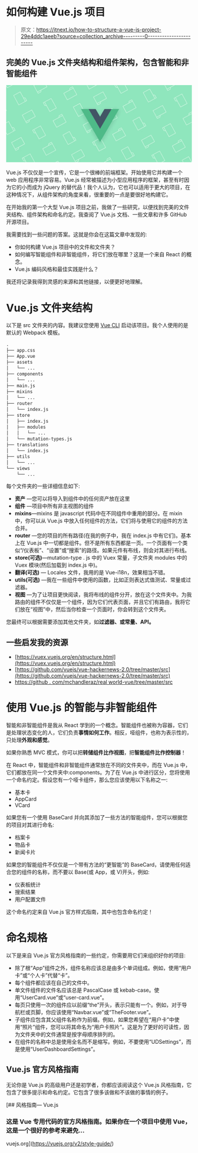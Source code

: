 # 如何构建 Vue.js 项目

> 原文：<https://itnext.io/how-to-structure-a-vue-js-project-29e4ddc1aeeb?source=collection_archive---------0----------------------->

## 完美的 Vue.js 文件夹结构和组件架构，包含智能和非智能组件

![](img/4c29baf82f77c7e7aedb417e2b4f7beb.png)

Vue.js 不仅仅是一个宣传，它是一个很棒的前端框架。开始使用它并构建一个 web 应用程序非常容易。Vue.js 经常被描述为小型应用程序的框架，甚至有时因为它的小而成为 jQuery 的替代品！我个人认为，它也可以适用于更大的项目，在这种情况下，从组件架构的角度来看，很重要的一点是要很好地构建它。

在开始我的第一个大型 Vue.js 项目之前，我做了一些研究，以便找到完美的文件夹结构、组件架构和命名约定。我查阅了 Vue.js 文档、一些文章和许多 GitHub 开源项目。

我需要找到一些问题的答案。这就是你会在这篇文章中发现的:

*   你如何构建 Vue.js 项目中的文件和文件夹？
*   如何编写智能组件和非智能组件，将它们放在哪里？这是一个来自 React 的概念。
*   Vue.js 编码风格和最佳实践是什么？

我还将记录我得到灵感的来源和其他链接，以便更好地理解。

# Vue.js 文件夹结构

以下是 src 文件夹的内容。我建议您使用 [Vue CLI](https://github.com/vuejs/vue-cli) 启动该项目。我个人使用的是默认的 Webpack 模板。

```
.
├── app.css
├── App.vue
├── assets
│   └── ...
├── components
│   └── ...
├── main.js
├── mixins
│   └── ...
├── router
│   └── index.js
├── store
│   ├── index.js
│   ├── modules
│   │   └── ...
│   └── mutation-types.js
├── translations
│   └── index.js
├── utils
│   └── ...
└── views
    └── ...
```

每个文件夹的一些详细信息如下:

*   **资产** —您可以将导入到组件中的任何资产放在这里
*   **组件** —项目中所有非主视图的组件
*   **mixins**—mixins 是 javascript 代码中在不同组件中重用的部分。在 mixin 中，你可以从 Vue.js 中放入任何组件的方法，它们将与使用它的组件的方法合并。
*   **router** —您的项目的所有路径(在我的例子中，我在 index.js 中有它们)。基本上在 Vue.js 中一切都是组件。但不是所有东西都是一页。一个页面有一个类似“/仪表板”、“设置”或“搜索”的路径。如果元件有布线，则会对其进行布线。
*   **store(可选)**—mutation-type . js 中的 Vuex 常量，子文件夹 modules 中的 Vuex 模块(然后加载到 index.js 中)。
*   **翻译(可选)** — Locales 文件，我用的是 Vue-i18n，效果相当不错。
*   **utils(可选)** —我在一些组件中使用的函数，比如正则表达式值测试、常量或过滤器。
*   **视图** —为了让项目更快阅读，我将布线的组件分开，放在这个文件夹中。为我路由的组件不仅仅是一个组件，因为它们代表页面，并且它们有路由，我将它们放在“视图”中，然后当你检查一个页面时，你会转到这个文件夹。

您最终可以根据需要添加其他文件夹，如**过滤器、**或**常量、API。**

## 一些启发我的资源

*   [https://vuex.vuejs.org/en/structure.html](https://vuex.vuejs.org/en/structure.html)
*   [https://github.com/vuejs/vue-hackernews-2.0/tree/master/src](https://github.com/vuejs/vue-hackernews-2.0/tree/master/src)
*   [https://github . com/mchandleraz/real world-vue/tree/master/src](https://github.com/mchandleraz/realworld-vue/tree/master/src)

# 使用 Vue.js 的智能与非智能组件

智能和非智能组件是我从 React 学到的一个概念。智能组件也被称为容器，它们是处理状态变化的人，它们负责**事情如何工作**。相反，哑组件，也称为表示性的，只处理**外观和感觉**。

如果你熟悉 MVC 模式，你可以把**转储组件比作视图**，把**智能组件比作控制器**！

在 React 中，智能组件和非智能组件通常放在不同的文件夹中，而在 Vue.js 中，它们都放在同一个文件夹中:components。为了在 Vue.js 中进行区分，您将使用一个命名约定。假设您有一个哑卡组件，那么您应该使用以下名称之一:

*   基本卡
*   AppCard
*   VCard

如果您有一个使用 BaseCard 并向其添加了一些方法的智能组件，您可以根据您的项目对其进行命名:

*   档案卡
*   物品卡
*   新闻卡片

如果您的智能组件不仅仅是一个带有方法的“更智能”的 BaseCard，请使用任何适合您的组件的名称，而不要以 Base(或 App，或 V)开头，例如:

*   仪表板统计
*   搜索结果
*   用户配置文件

这个命名约定来自 Vue.js 官方样式指南，其中也包含命名约定！

# 命名规格

以下是来自 Vue.js 官方风格指南的一些约定，你需要用它们来组织好你的项目:

*   除了根“App”组件之外，组件名称应该总是由多个单词组成。例如，使用“用户卡”或“个人卡”代替“卡”。
*   每个组件都应该在自己的文件中。
*   单文件组件的文件名应该总是 PascalCase 或 kebab-case。使用“UserCard.vue”或“user-card.vue”。
*   每页只使用一次的组件应以前缀“the”开头，表示只能有一个。例如，对于导航栏或页脚，你应该使用“Navbar.vue”或“TheFooter.vue”。
*   子组件应包含其父组件名称作为前缀。例如，如果您希望在“用户卡”中使用“照片”组件，您可以将其命名为“用户卡照片”。这是为了更好的可读性，因为文件夹中的文件通常是按字母顺序排列的。
*   在组件的名称中总是使用全名而不是缩写。例如，不要使用“UDSettings”，而是使用“UserDashboardSettings”。

## Vue.js 官方风格指南

无论你是 Vue.js 的高级用户还是初学者，你都应该阅读这个 Vue.js 风格指南，它包含了很多提示和命名约定。它包含了很多该做和不该做的事情的例子。

[](https://vuejs.org/v2/style-guide/) [## 风格指南— Vue.js

### 这是 Vue 专用代码的官方风格指南。如果你在一个项目中使用 Vue，这是一个很好的参考来避免…

vuejs.org](https://vuejs.org/v2/style-guide/)